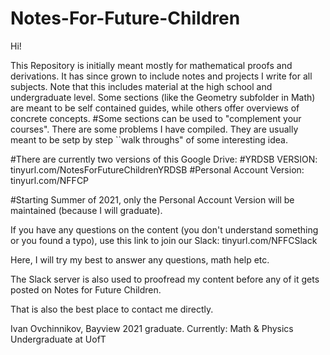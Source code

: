 # Notes-For-Future-Children
Hi!

This Repository is initially meant mostly for mathematical proofs and derivations. It has since grown to include notes and projects I write for all subjects. Note that this includes material at the high school and undergraduate level. 
Some sections (like the Geometry subfolder in Math) are meant to be self contained guides, while others offer overviews of concrete concepts.
#Some sections can be used to "complement your courses".
There are some problems I have compiled. They are usually meant to be setp by step ``walk throughs" of some interesting idea. 

#There are currently two versions of this Google Drive:
#YRDSB VERSION: tinyurl.com/NotesForFutureChildrenYRDSB
#Personal Account Version:  tinyurl.com/NFFCP

#Starting Summer of 2021, only the Personal Account Version will be maintained (because I will graduate).

If you have any questions on the content (you don't understand something or you found a typo),
use this link to join our Slack: tinyurl.com/NFFCSlack

Here, I will try my best to answer any questions, math help etc. 

The Slack server is also used to proofread my content before any of it gets posted on Notes for Future Children. 

That is also the best place to contact me directly.

Ivan Ovchinnikov, Bayview 2021 graduate. 
Currently: Math & Physics Undergraduate at UofT
